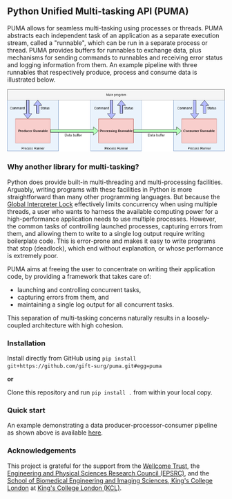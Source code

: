 ## Python Unified Multi-tasking API (PUMA)

PUMA allows for seamless multi-tasking using processes or threads.
PUMA abstracts each independent task of an application as a separate execution stream, called a "runnable", which can be run in a separate process or thread.
PUMA provides buffers for runnables to exchange data, plus mechanisms for sending commands to runnables and receiving error status and logging information from them.
An example pipeline with three runnables that respectively produce, process and consume data is illustrated below.

![PUMA example using multiple processes][example]

[example]: ./resources/example-multi-tasking.png

### Why another library for multi-tasking?

Python does provide built-in multi-threading and multi-processing facilities.
Arguably, writing programs with these facilities in Python is more straightforward than many other programming languages.
But because the [Global Interpreter Lock][gil] effectively limits concurrency when using multiple threads, a user who wants to harness the available computing power for a high-performance application needs to use multiple processes.
However, the common tasks of controlling launched processes, capturing errors from them, and allowing them to write to a single log output require writing boilerplate code.
This is error-prone and makes it easy to write programs that stop (deadlock), which end without explanation, or whose performance is extremely poor.

[gil]: https://wiki.python.org/moin/GlobalInterpreterLock

PUMA aims at freeing the user to concentrate on writing their application code, by providing a framework that takes care of:
* launching and controlling concurrent tasks,
* capturing errors from them, and
* maintaining a single log output for all concurrent tasks.

This separation of multi-tasking concerns naturally results in a loosely-coupled architecture with high cohesion.

### Installation

Install directly from GitHub using `pip install git+https://github.com/gift-surg/puma.git#egg=puma`

**or**

Clone this repository and run `pip install .` from within your local copy.

### Quick start

An example demonstrating a data producer-processor-consumer pipeline as shown above is available [here][prod-proc-cons].

[prod-proc-cons]: ./demos/producer_consumer_pipeline/main.py

### Acknowledgements

This project is grateful for the support from
the [Wellcome Trust][wt],
the [Engineering and Physical Sciences Research Council (EPSRC)][epsrc],
and
the [School of Biomedical Engineering and Imaging Sciences, King's College London][bmeis] at [King's College London (KCL)][kcl].

[wt]: https://wellcome.ac.uk/
[epsrc]: https://www.epsrc.ac.uk/
[kcl]: http://www.kcl.ac.uk
[bmeis]: https://www.kcl.ac.uk/lsm/research/divisions/imaging/index.aspx
